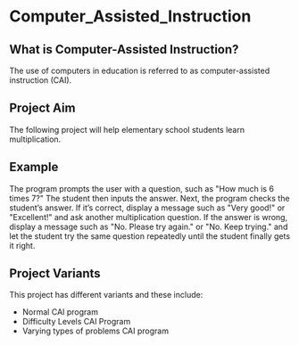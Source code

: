 # Computer_Assisted_Instruction

## What is Computer-Assisted Instruction?
The use of computers in education is referred to as computer-assisted instruction (CAI).<br>

## Project Aim
The following project will help elementary school students learn multiplication.<br>

## Example
The program prompts the user with a question, such as "How much is 6 times 7?" The student then inputs the answer. Next, the program checks the student’s answer. If it’s correct, display a message such as "Very good!" or "Excellent!" and ask another multiplication question. If the answer is wrong, display a message such as  "No. Please try again." or "No. Keep trying." and let the student try the same question repeatedly until the student finally gets it right.<br>

## Project Variants
This project has different variants and these include:
- Normal CAI program
- Difficulty Levels CAI Program
- Varying types of problems CAI program 
